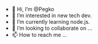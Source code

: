 - 👋 Hi, I’m @Pegko
- 👀 I’m interested in new tech dev.
- 🌱 I’m currently learning node.js.
- 💞️ I’m looking to collaborate on ...
- 📫 How to reach me ...

<!---
Pegko/Pegko is a ✨ special ✨ repository because its `README.md` (this file) appears on your GitHub profile.
You can click the Preview link to take a look at your changes.
--->
